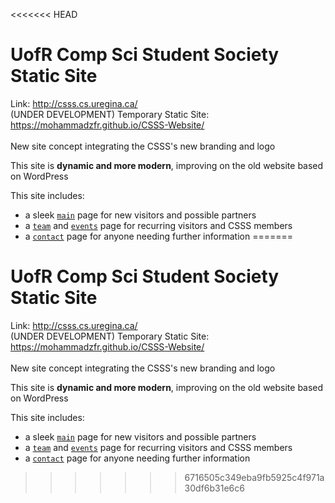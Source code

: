 <<<<<<< HEAD
# UofR Comp Sci Student Society Static Site

Link: http://csss.cs.uregina.ca/<br>
(UNDER DEVELOPMENT)
Temporary Static Site: https://mohammadzfr.github.io/CSSS-Website/<br>
<br>New site concept integrating the CSSS's new branding and logo

This site is **dynamic and more modern**, improving on the old website based on WordPress

This site includes:
* a sleek [`main`](https://github.com/mohammadzfr/CSSS-Website/blob/main/index.html) page for new visitors and possible partners
* a [`team`](https://github.com/mohammadzfr/CSSS-Website/blob/main/team.html) and [`events`](https://github.com/mohammadzfr/CSSS-Website/blob/main/events.html) page for recurring visitors and CSSS members
* a [`contact`](https://github.com/mohammadzfr/CSSS-Website/blob/main/contact.html) page for anyone needing further information
=======
# UofR Comp Sci Student Society Static Site

Link: http://csss.cs.uregina.ca/<br>
(UNDER DEVELOPMENT)
Temporary Static Site: https://mohammadzfr.github.io/CSSS-Website/<br>
<br>New site concept integrating the CSSS's new branding and logo

This site is **dynamic and more modern**, improving on the old website based on WordPress

This site includes:
* a sleek [`main`](https://github.com/mohammadzfr/CSSS-Website/blob/main/index.html) page for new visitors and possible partners
* a [`team`](https://github.com/mohammadzfr/CSSS-Website/blob/main/team.html) and [`events`](https://github.com/mohammadzfr/CSSS-Website/blob/main/events.html) page for recurring visitors and CSSS members
* a [`contact`](https://github.com/mohammadzfr/CSSS-Website/blob/main/contact.html) page for anyone needing further information
>>>>>>> 6716505c349eba9fb5925c4f971a30df6b31e6c6
